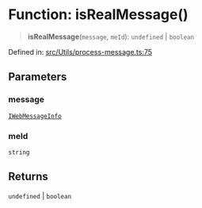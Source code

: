 # Function: isRealMessage()

> **isRealMessage**(`message`, `meId`): `undefined` \| `boolean`

Defined in: [src/Utils/process-message.ts:75](https://github.com/Fokusdotid/bail/blob/a1b2bb6d3d63874a4f497e70ebd6347b2869da8e/src/Utils/process-message.ts#L75)

## Parameters

### message

[`IWebMessageInfo`](../namespaces/proto/interfaces/IWebMessageInfo.md)

### meId

`string`

## Returns

`undefined` \| `boolean`
